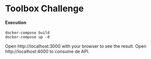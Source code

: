 # Toolbox Challenge

#### Execution

```
docker-compose build
docker-compose up -d
```

Open http://localhost:3000 with your browser to see the result.
Open http://localhost:4000 to consume de API.
